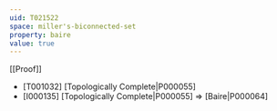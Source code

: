 ```yaml
---
uid: T021522
space: miller's-biconnected-set
property: baire
value: true
---
```

[[Proof]]

* [T001032] [Topologically Complete|P000055]
* [I000135] [Topologically Complete|P000055] => [Baire|P000064]

